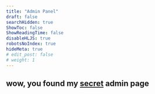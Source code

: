 ```yaml
---
title: "Admin Panel"
draft: false
searchHidden: true
ShowToc: false
ShowReadingTime: false
disableHLJS: true
robotsNoIndex: true
hideMeta: true
# edit_post: false
# weight: 1
---
```

## wow, you found my [secret](https://www.youtube.com/watch?v=dQw4w9WgXcQ) admin page